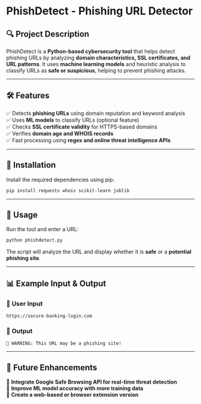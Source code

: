 # PhishDetect - Phishing URL Detector

## 🔍 Project Description
PhishDetect is a **Python-based cybersecurity tool** that helps detect phishing URLs by analyzing **domain characteristics, SSL certificates, and URL patterns**. It uses **machine learning models** and heuristic analysis to classify URLs as **safe or suspicious**, helping to prevent phishing attacks.

---

## 🛠 Features
✅ Detects **phishing URLs** using domain reputation and keyword analysis  
✅ Uses **ML models** to classify URLs (optional feature)  
✅ Checks **SSL certificate validity** for HTTPS-based domains  
✅ Verifies **domain age and WHOIS records**  
✅ Fast processing using **regex and online threat intelligence APIs**  

---

## 📜 Installation
Install the required dependencies using pip:
```sh
pip install requests whois scikit-learn joblib
```

---

## 📂 Usage
Run the tool and enter a URL:
```sh
python phishdetect.py
```
The script will analyze the URL and display whether it is **safe** or a **potential phishing site**.

---

## 📊 Example Input & Output

### 🔹 **User Input**
```
https://secure-banking-login.com
```

### 🔹 **Output**
```
🚨 WARNING: This URL may be a phishing site!
```

---

## 🚀 Future Enhancements
🔹 **Integrate Google Safe Browsing API for real-time threat detection**  
🔹 **Improve ML model accuracy with more training data**  
🔹 **Create a web-based or browser extension version**  



